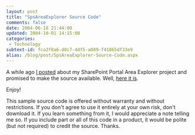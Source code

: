 ```yaml
---
layout: post
title: "SpsAreaExplorer Source Code"
comments: false
date: 2004-06-18 21:44:00
updated: 2004-10-01 14:15:00
categories:
 - Technology
subtext-id: fca2f8a6-d0c7-4df5-a089-f41865df33e9
alias: /blog/post/SpsAreaExplorer-Source-Code.aspx
---
```



A while ago [I posted](http://www.peterprovost.org/archive/2004/06/07/1348.aspx) about my SharePoint Portal Area Explorer project and promised to make the source available. Well, [here it is](http://www.peterprovost.org/Files/SpsAreaExplorer.zip).

Enjoy!

This sample source code is offered without warranty and without restrictions. If you don't agree to use it entirely at your own risk, don't download it. If you learn something from it, I would appreciate a note telling me so. If you include part or all of this code in a product, it would be polite (but not required) to credit the source. Thanks.
